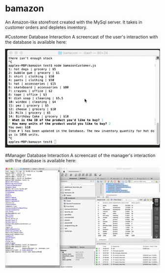 # bamazon
An Amazon-like storefront created with the MySql server. It takes in customer orders and depletes inventory.



#Customer Database Interaction
A screencast of the user's interaction with the database is available here:

![blamazon customer view](./bamazonImg/bamazonCustomerCast.gif)



#Manager Database Interaction
A screencast of the manager's interaction with the database is available here:

![blamazon customer view](./bamazonImg/bamazonManagerScreencast.gif)
